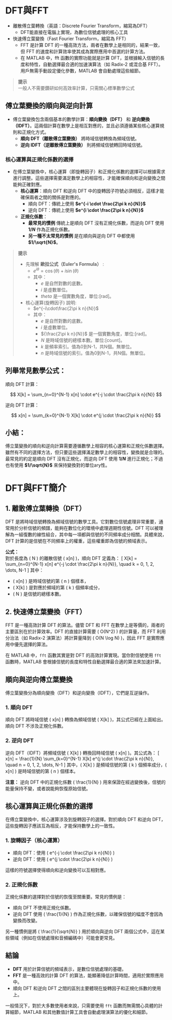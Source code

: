 # DFT與FFT
+ 離散傅立葉轉換（英語：Discrete Fourier Transform，縮寫為DFT）
  + DFT能直接在電腦上實現，為數位信號處理的核心工具
+ 快速傅立葉變換（Fast Fourier Transform，縮寫為 FFT）
  + FFT 是計算 DFT 的一種高效方法，兩者在數學上是相同的，結果一致，但 FFT 的速度和計算效率使其成為實際應用中首選的計算方法。
  + 在 MATLAB 中，fft 函數的實際功能就是計算 DFT，並根據輸入信號的長度和特性，自動選擇最合適的加速演算法（如 Radix-2 或混合基 FFT）。用戶無需手動設定優化參數，MATLAB 會自動處理這些細節。
> **提示**  
> 一般人不需要鑽研如何高效率計算，只需關心標準數學公式

## 傅立葉變換的順向與逆向計算
+ 傅立葉變換包含兩個基本的數學計算：**順向變換（DFT）** 和 **逆向變換（IDFT）**。這兩個計算在數學上是相互對應的，並且必須遵循某些核心運算規則和正規化方式。
  + **順向 DFT（離散傅立葉變換）** 將時域信號轉換為頻域信號。
  + **逆向 IDFT（逆離散傅立葉變換）** 則將頻域信號轉回時域信號。

### 核心運算與正規化係數的選擇
+ 在傅立葉變換中，核心運算（即旋轉因子）和正規化係數的選擇可以根據需求進行調整。這些選擇需要滿足數學上的相容性，才能確保順向和逆向變換之間能夠正確對應。
  + **核心運算**：順向 DFT 和逆向 DFT 中的旋轉因子符號必須相反，這樣才能確保兩者之間的關係是對應的。
    + 順向 DFT：傳統上使用 **$e^{-i \cdot \frac{2\pi k n}{N}}$**
    + 逆向 DFT：傳統上使用 **$e^{i \cdot \frac{2\pi k n}{N}}$**
  + **正規化係數**：
    + **最常見的慣例** 傳統上是順向 DFT 沒有正規化係數，而逆向 DFT 使用 **$1/N$** 作為正規化係數。
    + **另一種不太常見的慣例** 是在順向與逆向 DFT 中都使用 **$1/\sqrt{N}$**。

> **提示**
> + 先理解 **歐拉公式（Euler's Formula）** :  
>   + $e^{i\theta}=\cos(\theta)+i\sin(\theta)$  
>   + 其中：  
>     + $e$ 是自然對數的底數。
>     + $i$ 是虛數單位。
>     + $theta$ 是一個實數角度，單位:[rad]。  
> + 核心運算(旋轉因子) 說明:  
>   + $e^{-i\cdot\frac{2\pi k n}{N}}$  
>   + 其中：  
>     + $e$ 是自然對數的底數。  
>     + $i$ 是虛數單位。  
>     + ${\frac{2\pi k n}{N}}$ 是一個實數角度，單位:[rad]。  
>     + $N$ 是時域信號的總樣本數。單位:[count]。  
>     + $k$ 是頻率索引。值為0到N-1，共N個。無單位。  
>     + $n$ 是時域信號的索引。值為0到N-1，共N個。無單位。  

## 列舉常見數學公式：


順向 DFT 計算：

$$
X[k] = \sum_{n=0}^{N-1} x[n] \cdot e^{-j \cdot \frac{2\pi k n}{N}}
$$

逆向 DFT 計算：

$$
x[n] = \sum_{k=0}^{N-1} X[k] \cdot e^{j \cdot \frac{2\pi k n}{N}}
$$

## 小結：

傅立葉變換的順向和逆向計算需要遵循數學上相容的核心運算和正規化係數選擇。雖然有不同的選擇方法，但只要這些選擇滿足數學上的相容性，變換就是合理的。最常見的約定是順向 DFT 沒有正規化，而逆向 DFT 使用 **$1/N$** 進行正規化；不過也有使用 **$1/\sqrt{N}$** 來保持變換對的單位ary性。

# DFT與FFT簡介

## 1. **離散傅立葉轉換（DFT）**
DFT 是將時域信號轉換為頻域信號的數學工具。它對數位信號處理非常重要，通常用於分析信號的頻譜，能夠在數位化的環境中處理週期性信號。DFT 可以被理解為一組復數的線性組合，其中每一項都與信號的不同頻率成分相關。具體來說，DFT 計算的是信號在不同頻率上的權重，這些權重即為信號的頻域表示。

**公式：**  
對於長度為 \( N \) 的離散信號 \( x[n] \)，順向 DFT 定義為：
\[
X[k] = \sum_{n=0}^{N-1} x[n] e^{-j \cdot \frac{2\pi k n}{N}}, \quad k = 0, 1, 2, \dots, N-1
\]
其中：
- \( x[n] \) 是時域信號的第 \( n \) 個樣本，
- \( X[k] \) 是對應於頻域的第 \( k \) 個頻率成分，
- \( N \) 是信號的總樣本數。

## 2. **快速傅立葉變換（FFT）**
FFT 是一種高效計算 DFT 的算法。儘管 DFT 和 FFT 在數學上是等價的，兩者的主要區別在於計算效率。DFT 的直接計算需要 \( O(N^2) \) 的計算量，而 FFT 利用分治法（如 Radix-2 演算法）將計算量降到 \( O(N \log N) \)，因此 FFT 是實際應用中優先選擇的算法。

在 MATLAB 中，`fft` 函數其實是對 DFT 的高效計算實現。當你對信號使用 `fft` 函數時，MATLAB 會根據信號的長度和特性自動選擇最合適的算法來加速計算。

## 順向與逆向傅立葉變換

傅立葉變換分為順向變換（DFT）和逆向變換（IDFT），它們是互逆操作。

### 1. **順向 DFT**
順向 DFT 將時域信號 \( x[n] \) 轉換為頻域信號 \( X[k] \)，其公式已經在上面給出。順向 DFT 不涉及正規化係數。

### 2. **逆向 DFT**
逆向 DFT（IDFT）將頻域信號 \( X[k] \) 轉換回時域信號 \( x[n] \)。其公式為：
\[
x[n] = \frac{1}{N} \sum_{k=0}^{N-1} X[k] e^{j \cdot \frac{2\pi k n}{N}}, \quad n = 0, 1, 2, \dots, N-1
\]
其中，\( X[k] \) 是頻域信號的第 \( k \) 個頻率成分，\( x[n] \) 是時域信號的第 \( n \) 個樣本。

**注意：** 逆向 DFT 中的正規化係數 \( \frac{1}{N} \) 用來保證在經過變換後，信號的能量保持不變，或者說能夠恢復原始信號。

## 核心運算與正規化係數的選擇

在傅立葉變換中，核心運算涉及到旋轉因子的選擇。對於順向 DFT 和逆向 DFT，這些旋轉因子應該互為相反，才能保持數學上的一致性。

### 1. **旋轉因子（核心運算）**
- 順向 DFT：使用 \( e^{-j \cdot \frac{2\pi k n}{N}} \)
- 逆向 DFT：使用 \( e^{j \cdot \frac{2\pi k n}{N}} \)

這樣的符號選擇使得順向和逆向變換可以互相對應。

### 2. **正規化係數**
正規化係數的選擇對於信號的恢復至關重要。常見的慣例是：
- 順向 DFT 不使用正規化係數。
- 逆向 DFT 使用 \( \frac{1}{N} \) 作為正規化係數，以確保信號的幅度不會因為變換而改變。

另一種慣例是將 \( \frac{1}{\sqrt{N}} \) 用於順向與逆向 DFT 兩個公式中，這在某些領域（例如在信號處理和音頻編碼中）可能會更常見。

## 結論
- **DFT** 用於計算信號的頻域表示，是數位信號處理的基礎。
- **FFT** 是一種高效的計算 DFT 的算法，能顯著降低計算時間，適用於實際應用中。
- 順向 DFT 和逆向 DFT 之間的區別主要體現在旋轉因子和正規化係數的使用上。

一般情況下，對於大多數使用者來說，只需要使用 `fft` 函數而無需關心具體的計算細節，MATLAB 和其他數值計算工具會自動處理演算法的優化和細節。
